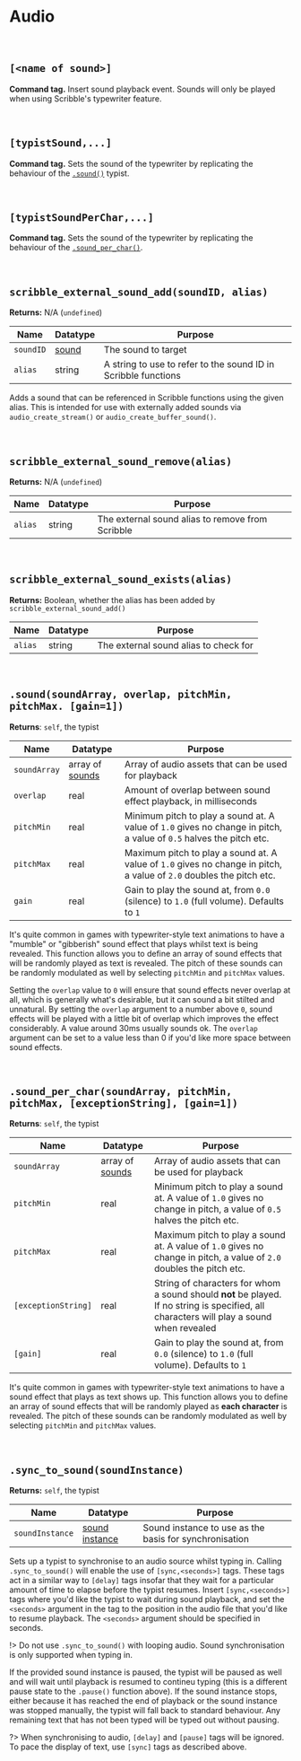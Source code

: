 # Audio

&nbsp;

## `[<name of sound>]`

**Command tag.** Insert sound playback event. Sounds will only be played when using Scribble's typewriter feature.

&nbsp;

## `[typistSound,...]`

**Command tag.** Sets the sound of the typewriter by replicating the behaviour of the [`.sound()`](typist-methods?id=soundsoundarray-overlap-pitchmin-pitchmax) typist.

&nbsp;

## `[typistSoundPerChar,...]`

**Command tag.** Sets the sound of the typewriter by replicating the behaviour of the [`.sound_per_char()`](typist-methods?id=sound_per_charsoundarray-pitchmin-pitchmax-exceptionstring).

&nbsp;

## `scribble_external_sound_add(soundID, alias)`

**Returns:** N/A (`undefined`)

|Name     |Datatype                                                          |Purpose                                                       |
|---------|------------------------------------------------------------------|--------------------------------------------------------------|
|`soundID`|[sound](https://manual.yoyogames.com/The_Asset_Editors/Sounds.htm)|The sound to target                                           |
|`alias`  |string                                                            |A string to use to refer to the sound ID in Scribble functions|

Adds a sound that can be referenced in Scribble functions using the given alias. This is intended for use with externally added sounds via `audio_create_stream()` or `audio_create_buffer_sound()`.

&nbsp;

## `scribble_external_sound_remove(alias)`

**Returns:** N/A (`undefined`)

|Name     |Datatype|Purpose                                         |
|---------|--------|------------------------------------------------|
|`alias`  |string  |The external sound alias to remove from Scribble|

&nbsp;

## `scribble_external_sound_exists(alias)`

**Returns:** Boolean, whether the alias has been added by `scribble_external_sound_add()`

|Name     |Datatype|Purpose                              |
|---------|--------|-------------------------------------|
|`alias`  |string  |The external sound alias to check for|

&nbsp;

## `.sound(soundArray, overlap, pitchMin, pitchMax. [gain=1])`

**Returns**: `self`, the typist

|Name        |Datatype                                                                    |Purpose                                                                                                             |
|------------|----------------------------------------------------------------------------|--------------------------------------------------------------------------------------------------------------------|
|`soundArray`|array of [sounds](https://manual.yoyogames.com/The_Asset_Editors/Sounds.htm)|Array of audio assets that can be used for playback                                                                 |
|`overlap`   |real                                                                        |Amount of overlap between sound effect playback, in milliseconds                                                    |
|`pitchMin`  |real                                                                        |Minimum pitch to play a sound at. A value of `1.0` gives no change in pitch, a value of `0.5` halves the pitch etc. |
|`pitchMax`  |real                                                                        |Maximum pitch to play a sound at. A value of `1.0` gives no change in pitch, a value of `2.0` doubles the pitch etc.|
|`gain`      |real                                                                        |Gain to play the sound at, from `0.0` (silence) to `1.0` (full volume). Defaults to `1`                             |

It's quite common in games with typewriter-style text animations to have a "mumble" or "gibberish" sound effect that plays whilst text is being revealed. This function allows you to define an array of sound effects that will be randomly played as text is revealed. The pitch of these sounds can be randomly modulated as well by selecting `pitchMin` and `pitchMax` values.

Setting the `overlap` value to `0` will ensure that sound effects never overlap at all, which is generally what's desirable, but it can sound a bit stilted and unnatural. By setting the `overlap` argument to a number above `0`, sound effects will be played with a little bit of overlap which improves the effect considerably. A value around 30ms usually sounds ok. The `overlap` argument can be set to a value less than 0 if you'd like more space between sound effects.

&nbsp;

## `.sound_per_char(soundArray, pitchMin, pitchMax, [exceptionString], [gain=1])`

**Returns**: `self`, the typist

|Name               |Datatype                                                                    |Purpose                                                                                                                                  |
|-------------------|----------------------------------------------------------------------------|-----------------------------------------------------------------------------------------------------------------------------------------|
|`soundArray`       |array of [sounds](https://manual.yoyogames.com/The_Asset_Editors/Sounds.htm)|Array of audio assets that can be used for playback                                                                                      |
|`pitchMin`         |real                                                                        |Minimum pitch to play a sound at. A value of `1.0` gives no change in pitch, a value of `0.5` halves the pitch etc.                      |
|`pitchMax`         |real                                                                        |Maximum pitch to play a sound at. A value of `1.0` gives no change in pitch, a value of `2.0` doubles the pitch etc.                     |
|`[exceptionString]`|real                                                                        |String of characters for whom a sound should **not** be played. If no string is specified, all characters will play a sound when revealed|
|`[gain]`           |real                                                                        |Gain to play the sound at, from `0.0` (silence) to `1.0` (full volume). Defaults to `1`                                                  |

It's quite common in games with typewriter-style text animations to have a sound effect that plays as text shows up. This function allows you to define an array of sound effects that will be randomly played as **each character** is revealed. The pitch of these sounds can be randomly modulated as well by selecting `pitchMin` and `pitchMax` values.

&nbsp;

## `.sync_to_sound(soundInstance)`

**Returns:** `self`, the typist

|Name           |Datatype                                                                                                                   |Purpose                                               |
|---------------|---------------------------------------------------------------------------------------------------------------------------|------------------------------------------------------|
|`soundInstance`|[sound instance](https://manual.yoyogames.com/GameMaker_Language/GML_Reference/Asset_Management/Audio/audio_play_sound.htm)|Sound instance to use as the basis for synchronisation|

Sets up a typist to synchronise to an audio source whilst typing in. Calling `.sync_to_sound()` will enable the use of `[sync,<seconds>]` tags. These tags act in a similar way to `[delay]` tags insofar that they wait for a particular amount of time to elapse before the typist resumes. Insert `[sync,<seconds>]` tags where you'd like the typist to wait during sound playback, and set the `<seconds>` argument in the tag to the position in the audio file that you'd like to resume playback. The `<seconds>` argument should be specified in seconds.

!> Do not use `.sync_to_sound()` with looping audio. Sound synchronisation is only supported when typing in.

If the provided sound instance is paused, the typist will be paused as well and will wait until playback is resumed to contineu typing (this is a different pause state to the `.pause()` function above). If the sound instance stops, either because it has reached the end of playback or the sound instance was stopped manually, the typist will fall back to standard behaviour. Any remaining text that has not been typed will be typed out without pausing.

?> When synchronising to audio, `[delay]` and `[pause]` tags will be ignored. To pace the display of text, use `[sync]` tags as described above.